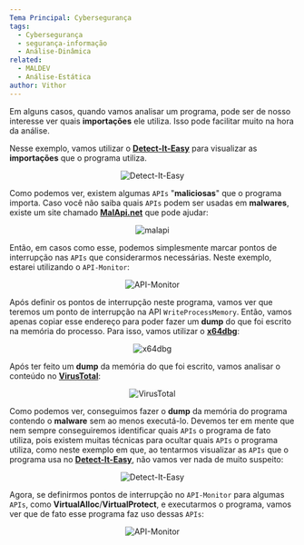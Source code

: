 ```yaml
---
Tema Principal: Cybersegurança
tags:
  - Cybersegurança
  - segurança-informação
  - Análise-Dinâmica
related:
  - MALDEV
  - Análise-Estática
author: Vithor
---
```


Em alguns casos, quando vamos analisar um programa, pode ser de nosso interesse ver quais **importações** ele utiliza. Isso pode facilitar muito na hora da análise.

Nesse exemplo, vamos utilizar o [**Detect-It-Easy**](https://github.com/horsicq/Detect-It-Easy) para visualizar as **importações** que o programa utiliza.

<div align=center>
  <img alt="Detect-It-Easy" src="https://telegra.ph/file/2cb66380cb14dc4e5f956.gif">
</div>

Como podemos ver, existem algumas `APIs` "**maliciosas**" que o programa importa. Caso você não saiba quais `APIs` podem ser usadas em **malwares**, existe um site chamado [**MalApi.net**](https://malapi.io/) que pode ajudar:

<div align=center>
  <img alt="malapi" src="https://telegra.ph/file/5f2c4b53153a9cac349a8.gif">
</div>

Então, em casos como esse, podemos simplesmente marcar pontos de interrupção nas `APIs` que considerarmos necessárias. Neste exemplo, estarei utilizando o `API-Monitor`:

<div align=center>
  <img alt="API-Monitor" src="https://telegra.ph/file/4f887db990620c57bb4b9.gif">
</div>

Após definir os pontos de interrupção neste programa, vamos ver que teremos um ponto de interrupção na API `WriteProcessMemory`. Então, vamos apenas copiar esse endereço para poder fazer um **dump** do que foi escrito na memória do processo. Para isso, vamos utilizar o [**x64dbg**](https://x64dbg.com/):

<div align=center>
  <img alt="x64dbg" src="https://telegra.ph/file/945492cfa0c8d28e1b637.gif">
</div>

Após ter feito um **dump** da memória do que foi escrito, vamos analisar o conteúdo no [**VirusTotal**](https://www.virustotal.com/gui/home/upload):

<div align=center>
  <img alt="VirusTotal" src="https://telegra.ph/file/0e7a4032fc4519c14539a.gif">
</div>

Como podemos ver, conseguimos fazer o **dump** da memória do programa contendo o **malware** sem ao menos executá-lo. Devemos ter em mente que nem sempre conseguiremos identificar quais `APIs` o programa de fato utiliza, pois existem muitas técnicas para ocultar quais `APIs` o programa utiliza, como neste exemplo em que, ao tentarmos visualizar as `APIs` que o programa usa no [**Detect-It-Easy**](https://github.com/horsicq/Detect-It-Easy), não vamos ver nada de muito suspeito:

<div align=center>
  <img alt="Detect-It-Easy" src="https://telegra.ph/file/d8b6e8f109e394186aa8a.gif">
</div>

Agora, se definirmos pontos de interrupção no `API-Monitor` para algumas `APIs`, como **VirtualAlloc**/**VirtualProtect**, e executarmos o programa, vamos ver que de fato esse programa faz uso dessas `APIs`:

<div align=center>
  <img alt="API-Monitor" src="https://telegra.ph/file/c70adad91f41beab05099.gif">
</div>